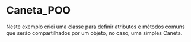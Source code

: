 # Caneta_POO
 
Neste exemplo criei uma classe para definir atributos e métodos comuns que serão compartilhados por um objeto, no caso, uma simples Caneta.